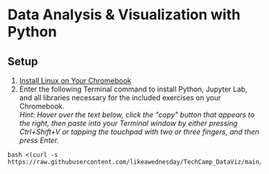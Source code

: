 # Data Analysis & Visualization with Python

## Setup
1. [Install Linux on Your Chromebook](resources/How_To_Setup_Linux_On_Chromebook.pdf)
2. Enter the following Terminal command to install Python, Jupyter Lab, and all libraries necessary for the included exercises on your Chromebook.  
*Hint: Hover over the text below, click the "copy" button that appears to the right, then paste into your Terminal window by either pressing Ctrl+Shift+V or tapping the touchpad with two or three fingers, and then press Enter.*
```
bash <(curl -s https://raw.githubusercontent.com/likeawednesday/TechCamp_DataViz/main/lab/install.sh)
```
